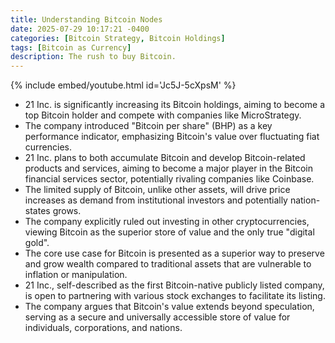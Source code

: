 ```yaml
---
title: Understanding Bitcoin Nodes
date: 2025-07-29 10:17:21 -0400
categories: [Bitcoin Strategy, Bitcoin Holdings]
tags: [Bitcoin as Currency]
description: The rush to buy Bitcoin.
---
```


{% include embed/youtube.html id='Jc5J-5cXpsM' %}


- 21 Inc. is significantly increasing its Bitcoin holdings, aiming to become a top Bitcoin holder and compete with companies like MicroStrategy.
- The company introduced "Bitcoin per share" (BHP) as a key performance indicator, emphasizing Bitcoin's value over fluctuating fiat currencies.
- 21 Inc. plans to both accumulate Bitcoin and develop Bitcoin-related products and services, aiming to become a major player in the Bitcoin financial services sector, potentially rivaling companies like Coinbase.
- The limited supply of Bitcoin, unlike other assets, will drive price increases as demand from institutional investors and potentially nation-states grows.
- The company explicitly ruled out investing in other cryptocurrencies, viewing Bitcoin as the superior store of value and the only true "digital gold".
- The core use case for Bitcoin is presented as a superior way to preserve and grow wealth compared to traditional assets that are vulnerable to inflation or manipulation.
- 21 Inc., self-described as the first Bitcoin-native publicly listed company, is open to partnering with various stock exchanges to facilitate its listing.
- The company argues that Bitcoin's value extends beyond speculation, serving as a secure and universally accessible store of value for individuals, corporations, and nations.